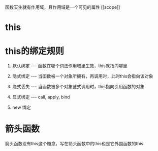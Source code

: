 函数天生就有作用域，且作用域是一个可见的属性 [[scope]]


# this 
<!-- this不能引用一个词法作用域中的内容 -->

# this的绑定规则
1. 默认绑定 --- 函数在哪个词法作用域里生效，this就指向哪里

2. 隐式绑定 --- 当函数被一个对象所拥有，再调用时，此时this会指向该对象

3. 隐式丢失 --- 当函数被多个对象链式调用时，this指向引用函数的对象

4. 显式绑定 --- call, apply, bind


5. new 绑定

# 箭头函数
箭头函数没有this这个概念，写在箭头函数中的this也是它外围函数的this
